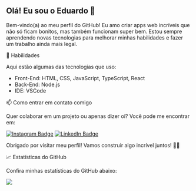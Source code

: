 ## Olá! Eu sou o Eduardo 👋

Bem-vindo(a) ao meu perfil do GitHub! Eu amo criar apps web incríveis que não só ficam bonitos, mas também funcionam super bem. Estou sempre aprendendo novas tecnologias para melhorar minhas habilidades e fazer um trabalho ainda mais legal.

🚀 Habilidades

Aqui estão algumas das tecnologias que uso:

- Front-End: HTML, CSS, JavaScript, TypeScript, React
- Back-End: Node.js
- IDE: VSCode

📫 Como entrar em contato comigo

Quer colaborar em um projeto ou apenas dizer oi? Você pode me encontrar em:

[![Instagram Badge](https://img.shields.io/badge/-@eduardodotdev-blue?style=flat-square&logo=instagram&logoColor=white&link=https:https://www.instagram.com/eduardodotdev/)](https://www.instagram.com/eduardodotdev/)
[![LinkedIn Badge](https://img.shields.io/badge/-eduardoalvesdev-blue?style=flat-square&logo=Linkedin&logoColor=white&link=https://www.linkedin.com/in/eduardoalvesdev/)](https://www.linkedin.com/in/eduardoalvesdev/)

Obrigado por visitar meu perfil! Vamos construir algo incrível juntos! 💪🏽

📈 Estatísticas do GitHub

Confira minhas estatísticas do GitHub abaixo:

[![](https://github-readme-streak-stats.herokuapp.com?user=EduardoAlvesNeto&theme=radical)](https://git.io/streak-stats)<br/>